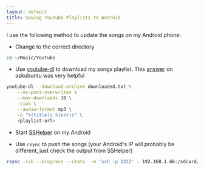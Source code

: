 ```yaml
---
layout: default
title: Saving YouTube Playlists to Android
---
```


I use the following method to update the songs on my Android phone:

- Change to the correct directory

```bash
cd ~/Music/YouTube
```

- Use [youtube-dl](https://github.com/rg3/youtube-dl) to download my songs playlist.
This [answer](http://askubuntu.com/questions/673442/downloading-youtube-playlist-with-youtube-dl-skipping-existing-files) on askubuntu was very helpful

```bash
youtube-dl --download-archive downloaded.txt \
    --no-post-overwrites \
    --max-downloads 10 \
    -ciwx \
    --audio-format mp3 \
    -o "%(title)s.%(ext)s" \
    <playlist-url>
```

- Start [SSHelper](http://arachnoid.com/android/SSHelper/) on my Android

- Use `rsync` to push the songs (your Android's IP will probably be different, just check the output from SSHelper)

```bash
rsync -rvh --progress --stats  -e 'ssh -p 2222' . 192.168.1.66:/sdcard/Music/
```
